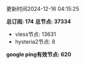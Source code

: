 更新时间2024-12-16 04:15:25

**总订阅: 174**
**总节点: 37334**
- vless节点: 13631
- hysteria2节点: 8

**google ping有效节点: 620**
